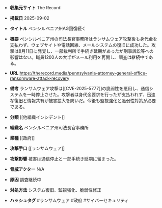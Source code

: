 - **収集元サイト**
The Record

- **掲載日**
2025-09-02

- **タイトル**
ペンシルベニア州AG回復続く

- **概要**
ペンシルベニア州の司法長官事務所はランサムウェア攻撃後も身代金を支払わず、ウェブサイトや電話回線、メールシステムの復旧に成功した。攻撃は8月11日に発覚し、一部裁判所で手続き延期があったが刑事訴訟等への影響はない。職員1200人の大半がメール利用を再開し、調査は継続中である。

- **URL**
https://therecord.media/pennsylvania-attorney-general-office-ransomware-attack-recovery

- **備考**
ランサムウェア攻撃は[[CVE-2025-5777]]の脆弱性を悪用し、通信システムを一時停止させた。攻撃者は身代金要求を行ったが支払われず、迅速な復旧と情報共有が被害拡大を防いだ。今後も監視強化と脆弱性対策が必要である。

- **分類**
[[他組織インシデント]]

- **組織名**
ペンシルベニア州司法長官事務所

- **業種**
[[政府]]

- **攻撃手口**
[[ランサムウェア]]

- **攻撃影響**
被害は通信停止と一部手続き延期に留まった。

- **脅威アクター**
N/A

- **原因**
調査継続中

- **対処方法**
システム復旧、監視強化、脆弱性修正

- **ハッシュタグ**
#ランサムウェア #政府 #サイバーセキュリティ
